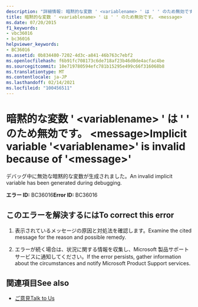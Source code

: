 ```yaml
---
description: "詳細情報: 暗黙的な変数 ' <variablename> ' は ' ' のため無効です。 <message>"
title: 暗黙的な変数 ' <variablename> ' は ' ' のため無効です。 <message>
ms.date: 07/20/2015
f1_keywords:
- vbc36016
- bc36016
helpviewer_keywords:
- BC36016
ms.assetid: 0b834480-7202-4d3c-a841-46b763c7ebf2
ms.openlocfilehash: f6b91fc708173c6de718af23b46d0de4acfac4be
ms.sourcegitcommit: 10e719780594efc781b15295e499c66f316068b8
ms.translationtype: MT
ms.contentlocale: ja-JP
ms.lasthandoff: 02/14/2021
ms.locfileid: "100456511"
---
```

# <a name="implicit-variable-variablename-is-invalid-because-of-message"></a><span data-ttu-id="99461-103">暗黙的な変数 ' \<variablename> ' は ' ' のため無効です。 \<message></span><span class="sxs-lookup"><span data-stu-id="99461-103">Implicit variable '\<variablename>' is invalid because of '\<message>'</span></span>

<span data-ttu-id="99461-104">デバッグ中に無効な暗黙的な変数が生成されました。</span><span class="sxs-lookup"><span data-stu-id="99461-104">An invalid implicit variable has been generated during debugging.</span></span>  
  
 <span data-ttu-id="99461-105">**エラー ID:** BC36016</span><span class="sxs-lookup"><span data-stu-id="99461-105">**Error ID:** BC36016</span></span>  
  
## <a name="to-correct-this-error"></a><span data-ttu-id="99461-106">このエラーを解決するには</span><span class="sxs-lookup"><span data-stu-id="99461-106">To correct this error</span></span>  
  
1. <span data-ttu-id="99461-107">表示されているメッセージの原因と対処法を確認します。</span><span class="sxs-lookup"><span data-stu-id="99461-107">Examine the cited message for the reason and possible remedy.</span></span>  
  
2. <span data-ttu-id="99461-108">エラーが続く場合は、状況に関する情報を収集し、Microsoft 製品サポート サービスに通知してください。</span><span class="sxs-lookup"><span data-stu-id="99461-108">If the error persists, gather information about the circumstances and notify Microsoft Product Support services.</span></span>  
  
## <a name="see-also"></a><span data-ttu-id="99461-109">関連項目</span><span class="sxs-lookup"><span data-stu-id="99461-109">See also</span></span>

- [<span data-ttu-id="99461-110">ご意見</span><span class="sxs-lookup"><span data-stu-id="99461-110">Talk to Us</span></span>](/visualstudio/ide/feedback-options)
